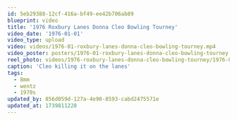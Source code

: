 ```yaml
---
id: 5eb29388-12cf-416a-bf49-ee42b706ab89
blueprint: video
title: '1976 Roxbury Lanes Donna Cleo Bowling Tourney'
video_date: '1976-01-01'
video_type: upload
video: videos/1976-01-roxbury-lanes-donna-cleo-bowling-tourney.mp4
video_poster: posters/1976-01-roxbury-lanes-donna-cleo-bowling-tourney.jpg
reel_photo: videos/1976-roxbury-lanes-donna-cleo-bowling-tourney/1976-01-roxbury-lanes-donna-cleo-bowling-tourney.jpg
caption: 'Cleo killing it on the lanes'
tags:
  - 8mm
  - wentz
  - 1970s
updated_by: 856d059d-127a-4e90-8593-cabd2475571e
updated_at: 1739811228
---
```

